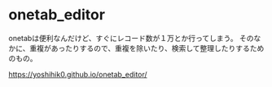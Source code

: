 # onetab_editor

onetabは便利なんだけど、すぐにレコード数が１万とか行ってしまう。
そのなかに、重複があったりするので、重複を除いたり、検索して整理したりするためのもの。

https://yoshihik0.github.io/onetab_editor/

